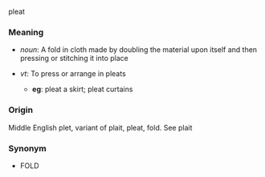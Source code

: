 pleat
### Meaning
+ _noun_: A fold in cloth made by doubling the material upon itself and then pressing or stitching it into place

+ _vt_: To press or arrange in pleats
    + __eg__: pleat a skirt; pleat curtains

### Origin

Middle English plet, variant of plait, pleat, fold. See plait

### Synonym

+ FOLD


